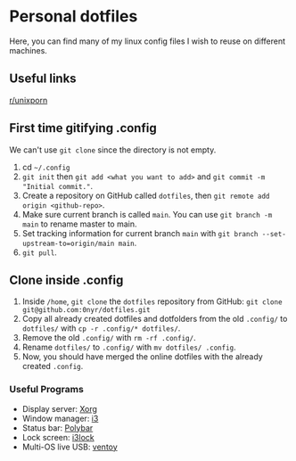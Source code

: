 # Personal dotfiles 
Here, you can find many of my linux config files I wish to reuse on different machines.

## Useful links
[r/unixporn](https://www.reddit.com/r/unixporn/comments/wc7b33/i3wm_my_functional_first_rice/)

## First time gitifying .config
We can't use `git clone` since the directory is not empty.
1. cd `~/.config`
2. `git init` then `git add <what you want to add>` and `git commit -m "Initial commit."`.
3. Create a repository on GitHub called `dotfiles`, then `git remote add origin <github-repo>`.
4. Make sure current branch is called `main`. You can use `git branch -m main` to rename master to main.
5. Set tracking information for current branch `main` with `git branch --set-upstream-to=origin/main main`.
6. `git pull`.

## Clone inside .config
1. Inside `/home`, `git clone` the `dotfiles` repository from GitHub: `git clone git@github.com:0nyr/dotfiles.git`
2. Copy all already created dotfiles and dotfolders from the old `.config/` to `dotfiles/` with `cp -r .config/* dotfiles/`.
3. Remove the old `.config/` with `rm -rf .config/`.
4. Rename `dotfiles/` to `.config/` with `mv dotfiles/ .config`.
5. Now, you should have merged the online dotfiles with the already created `.config`.

### Useful Programs
+ Display server: [Xorg](https://wiki.archlinux.org/title/xorg)
+ Window manager: [i3](https://i3wm.org/)
+ Status bar: [Polybar](https://github.com/polybar/polybar)
+ Lock screen: [i3lock](https://github.com/i3/i3lock)
+ Multi-OS live USB: [ventoy](https://www.ventoy.net/en/index.html)


